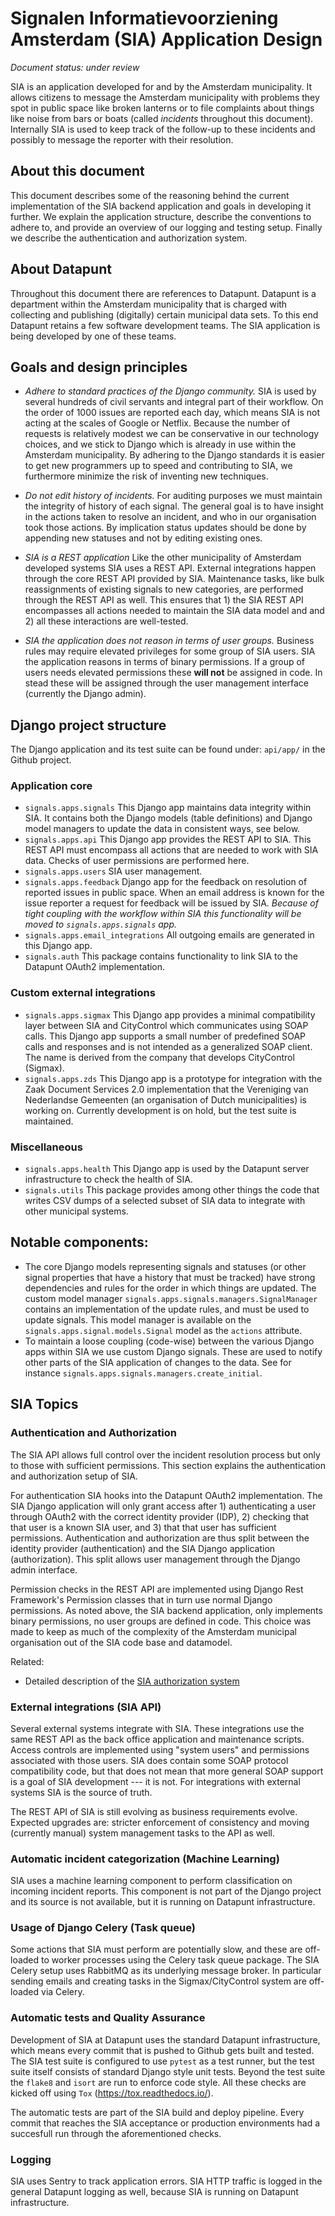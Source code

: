 # Signalen Informatievoorziening Amsterdam (SIA) Application Design
*Document status: under review*


SIA is an application developed for and by the Amsterdam municipality. It allows
citizens to message the Amsterdam municipality with problems they spot in public
space like broken lanterns or to file complaints about things like noise from 
bars or boats (called *incidents* throughout this document). Internally SIA is
used to keep track of the follow-up to these incidents and possibly to message
the reporter with their resolution.

## About this document
This document describes some of the reasoning behind the current implementation
of the SIA backend application and goals in developing it further. We explain
the application structure, describe the conventions to adhere to, and provide an
overview of our logging and testing setup. Finally we describe the
authentication and authorization system.


## About Datapunt
Throughout this document there are references to Datapunt. Datapunt is a
department within the Amsterdam municipality that is charged with collecting
and publishing (digitally) certain municipal data sets. To this end Datapunt
retains a few software development teams. The SIA application is being developed
by one of these teams.


## Goals and design principles

* *Adhere to standard practices of the Django community.* SIA is used by several
  hundreds of civil servants and integral part of their workflow. On the order of
  1000 issues are reported each day, which means SIA is not acting at the scales
  of Google or Netflix. Because the number of requests is relatively modest we
  can be conservative in our technology choices, and we stick to Django which is
  already in use within the Amsterdam municipality. By adhering to the Django
  standards it is easier to get new programmers up to speed and contributing to
  SIA, we furthermore minimize the risk of inventing new techniques.

* *Do not edit history of incidents.* For auditing purposes we must maintain the 
  integrity of history of each signal. The general goal is to have insight in
  the actions taken to resolve an incident, and who in our organisation took
  those actions. By implication status updates should be done by appending new
  statuses and not by editing existing ones.

* *SIA is a REST application* Like the other municipality of Amsterdam developed
  systems SIA uses a REST API. External integrations happen through the core
  REST API provided by SIA. Maintenance tasks, like bulk reassignments of
  existing signals to new categories, are performed through the REST API as
  well. This ensures that 1) the SIA REST API encompasses all actions needed to
  maintain the SIA data model and and 2) all these interactions are well-tested.

* *SIA the application does not reason in terms of user groups.* Business
  rules may require elevated privileges for some group of SIA users. SIA the
  application reasons in terms of binary permissions. If a group of users needs
  elevated permissions these **will not** be assigned in code. In stead these
  will be assigned through the user management interface (currently the Django
  admin).


## Django project structure
The Django application and its test suite can be found under: ```api/app/``` in
the Github project.

### Application core
* `signals.apps.signals` This Django app maintains data integrity within SIA. It
  contains both the Django models (table definitions) and Django model managers
  to update the data in consistent ways, see below.
* `signals.apps.api` This Django app provides the REST API to SIA. This REST
  API must encompass all actions that are needed to work with SIA data. Checks
  of user permissions are performed here. 
* `signals.apps.users` SIA user management.
* `signals.apps.feedback` Django app for the feedback on resolution of reported
  issues in public space. When an email address is known for the issue reporter
  a request for feedback will be issued by SIA. *Because of tight coupling with
  the workflow within SIA this functionality will be moved to
  `signals.apps.signals` app.*
* `signals.apps.email_integrations` All outgoing emails are generated in this
  Django app.
* `signals.auth` This package contains functionality to link SIA to the
  Datapunt OAuth2 implementation.

### Custom external integrations
* `signals.apps.sigmax` This Django app provides a minimal compatibility layer
  between SIA and CityControl which communicates using SOAP calls. This Django
  app supports a small number of predefined SOAP calls and responses and is not
  intended as a generalized SOAP client. The name is derived from the company
  that develops CityControl (Sigmax).
* `signals.apps.zds` This Django app is a prototype for integration with the
  Zaak Document Services 2.0 implementation that the Vereniging van Nederlandse
  Gemeenten (an organisation of Dutch municipalities) is working on. Currently
  development is on hold, but the test suite is maintained.

### Miscellaneous
* `signals.apps.health` This Django app is used by the Datapunt server
  infrastructure to check the health of SIA.
* `signals.utils` This package provides among other things the code that writes
  CSV dumps of a selected subset of SIA data to integrate with other municipal
  systems.


## Notable components:
* The core Django models representing signals and statuses (or other signal
  properties that have a history that must be tracked) have strong dependencies
  and rules for the order in which things are updated. The custom model manager
  `signals.apps.signals.managers.SignalManager` contains an implementation of
  the update rules, and must be used to update signals. This model manager is
  available on the `signals.apps.signal.models.Signal` model as the `actions`
  attribute.
* To maintain a loose coupling (code-wise) between the various Django apps
  within SIA we use custom Django signals. These are used to notify other parts
  of the SIA application of changes to the data.
  See for instance `signals.apps.signals.managers.create_initial`.


## SIA Topics
### Authentication and Authorization
The SIA API allows full control over the incident resolution process but only
to those with sufficient permissions. This section explains the authentication
and authorization setup of SIA. 

For authentication SIA hooks into the Datapunt OAuth2 implementation. The SIA
Django application will only grant access after 1) authenticating a user through
OAuth2 with the correct identity provider (IDP), 2) checking that that user is a
known SIA user, and 3) that that user has sufficient permissions. Authentication
and authorization are thus split between the identity provider (authentication)
and the SIA Django application (authorization). This split allows user
management through the Django admin interface.

Permission checks in the REST API are implemented using Django Rest Framework's
Permission classes that in turn use normal Django permissions. As noted above,
the SIA backend application, only implements binary permissions, no user groups
are defined in code. This choice was made to keep as much of the complexity of
the Amsterdam municipal organisation out of the SIA code base and datamodel.

Related:
* Detailed description of the [SIA authorization system](authorization.md)

### External integrations (SIA API)
Several external systems integrate with SIA. These integrations use the same
REST API as the back office application and maintenance scripts. Access controls
are implemented using "system users" and permissions associated with those
users. SIA does contain some SOAP protocol compatibility code, but that does not
mean that more general SOAP support is a goal of SIA development --- it is not.
For integrations with external systems SIA is the source of truth.

The REST API of SIA is still evolving as business requirements evolve. Expected
upgrades are: stricter enforcement of consistency and moving (currently manual)
system management tasks to the API as well.

### Automatic incident categorization (Machine Learning)
SIA uses a machine learning component to perform classification on incoming
incident reports. This component is not part of the Django project and its
source is not available, but it is running on Datapunt infrastructure. 

### Usage of Django Celery (Task queue)
Some actions that SIA must perform are potentially slow, and these are off-loaded
to worker processes using the Celery task queue package. The SIA Celery setup 
uses RabbitMQ as its underlying message broker. In particular sending emails and
creating tasks in the Sigmax/CityControl system are off-loaded via Celery.

### Automatic tests and Quality Assurance
Development of SIA at Datapunt uses the standard Datapunt infrastructure, which
means every commit that is pushed to Github gets built and tested. The SIA test
suite is configured to use `pytest` as a test runner, but the test suite itself
consists of standard Django style unit tests. Beyond the test suite the `flake8`
and `isort` are run to enforce code style. All these checks are kicked off using
`Tox` (https://tox.readthedocs.io/). 

The automatic tests are part of the SIA build and deploy pipeline. Every commit
that reaches the SIA acceptance or production environments had a succesfull run
through the aforementioned checks.

### Logging
SIA uses Sentry to track application errors. SIA HTTP traffic is logged in the
general Datapunt logging as well, because SIA is running on Datapunt
infrastructure.





